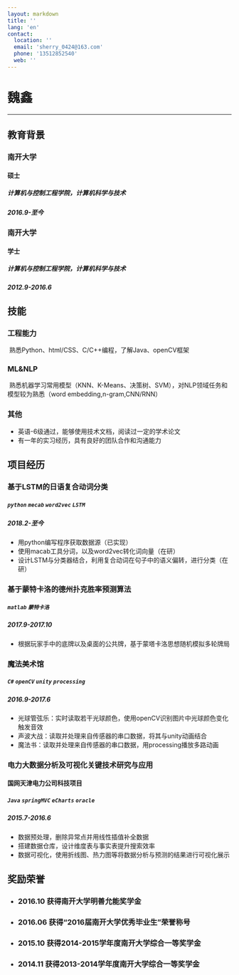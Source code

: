 ```yaml
---
layout: markdown
title: ''
lang: 'en'
contact:
  location: ''
  email: 'sherry_0424@163.com'
  phone: '13512852540'
  web: ''
---
```


# 魏鑫

-----------

## 教育背景

### 南开大学
#### 硕士
##### 计算机与控制工程学院，计算机科学与技术
##### 2016.9-至今

### 南开大学
#### 学士
##### 计算机与控制工程学院，计算机科学与技术
##### 2012.9-2016.6


## 技能

### 工程能力
  熟悉Python、html/CSS、C/C++编程，了解Java、openCV框架

### ML&NLP
  熟悉机器学习常用模型（KNN、K-Means、决策树、SVM），对NLP领域任务和模型较为熟悉（word embedding,n-gram,CNN/RNN）

### 其他
  *  英语-6级通过，能够使用技术文档，阅读过一定的学术论文
  *  有一年的实习经历，具有良好的团队合作和沟通能力

## 项目经历
### 基于LSTM的日语复合动词分类
##### `python` `mecab` `word2vec` `LSTM`
##### 2018.2-至今
* 用python编写程序获取数据源（已实现）
* 使用macab工具分词，以及word2vec转化词向量（在研）
* 设计LSTM与分类器结合，利用复合动词在句子中的语义偏转，进行分类（在研）

### 基于蒙特卡洛的德州扑克胜率预测算法
##### `matlab` `蒙特卡洛`
##### 2017.9-2017.10
* 根据玩家手中的底牌以及桌面的公共牌，基于蒙塔卡洛思想随机模拟多轮牌局

### 魔法美术馆
##### `C#` `openCV` `unity`  `processing` 
##### 2016.9-2017.6
* 光球管弦乐：实时读取若干光球颜色，使用openCV识别图片中光球颜色变化触发音效
* 声波大战：读取并处理来自传感器的串口数据，将其与unity动画结合
* 魔法书：读取并处理来自传感器的串口数据，用processing播放多路动画

### 电力大数据分析及可视化关键技术研究与应用
#### 国网天津电力公司科技项目
##### `Java` `springMVC` `eCharts` `oracle`
##### 2015.7-2016.6
* 数据预处理，删除异常点并用线性插值补全数据
* 搭建数据仓库，设计维度表与事实表提升搜索效率
* 数据可视化，使用折线图、热力图等将数据分析与预测的结果进行可视化展示

## 奖励荣誉

* ### 2016.10    获得南开大学明善允能奖学金
* ### 2016.06    获得“2016届南开大学优秀毕业生”荣誉称号
* ### 2015.10    获得2014-2015学年度南开大学综合一等奖学金
* ### 2014.11    获得2013-2014学年度南开大学综合一等奖学金

